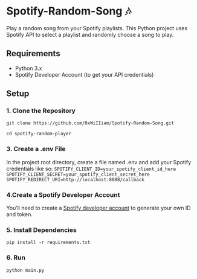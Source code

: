 # Spotify-Random-Song 🎶
Play a random song from your Spotify playlists. This Python project uses Spotify API to select a playlist and randomly choose a song to play.

## Requirements
- Python 3.x
- Spotify Developer Account (to get your API credentials)

## Setup

### 1. Clone the Repository 
```git clone https://github.com/0xWiIIiam/Spotify-Random-Song.git```

```cd spotify-random-player```

### 3. Create a .env File
In the project root directory, create a file named .env and add your Spotify credentials like so:
```SPOTIFY_CLIENT_ID=your_spotify_client_id_here```
```SPOTIFY_CLIENT_SECRET=your_spotify_client_secret_here```
```SPOTIFY_REDIRECT_URI=http://localhost:8888/callback```

### 4.Create a Spotify Developer Account
You’ll need to create a [Spotify developer account](https://developer.spotify.com/dashboard/applications) to generate your own ID and token.

### 5. Install Dependencies
```pip install -r requirements.txt```

### 6. Run
```python main.py```
